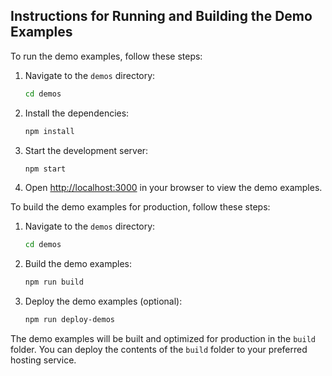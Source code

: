 ## Instructions for Running and Building the Demo Examples

To run the demo examples, follow these steps:

1. Navigate to the `demos` directory:

   ```sh
   cd demos
   ```

2. Install the dependencies:

   ```sh
   npm install
   ```

3. Start the development server:

   ```sh
   npm start
   ```

4. Open [http://localhost:3000](http://localhost:3000) in your browser to view the demo examples.

To build the demo examples for production, follow these steps:

1. Navigate to the `demos` directory:

   ```sh
   cd demos
   ```

2. Build the demo examples:

   ```sh
   npm run build
   ```

3. Deploy the demo examples (optional):
   ```sh
   npm run deploy-demos
   ```

The demo examples will be built and optimized for production in the `build` folder. You can deploy the contents of the `build` folder to your preferred hosting service.
